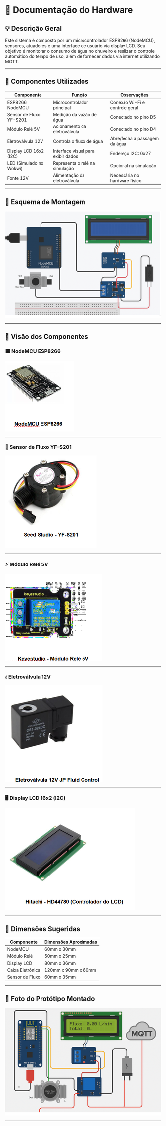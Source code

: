 # 🔧 Documentação do Hardware

## 💡 Descrição Geral

Este sistema é composto por um microcontrolador ESP8266 (NodeMCU), sensores, atuadores e uma interface de usuário via display LCD. Seu objetivo é monitorar o consumo de água no chuveiro e realizar o controle automático do tempo de uso, além de fornecer dados via internet utilizando MQTT.

---

## 🧰 Componentes Utilizados

| Componente               | Função                                   | Observações                        |
|--------------------------|------------------------------------------|-------------------------------------|
| ESP8266 NodeMCU          | Microcontrolador principal               | Conexão Wi-Fi e controle geral     |
| Sensor de Fluxo YF-S201  | Medição da vazão de água                 | Conectado no pino D5               |
| Módulo Relé 5V           | Acionamento da eletroválvula             | Conectado no pino D4               |
| Eletroválvula 12V        | Controla o fluxo de água                 | Abre/fecha a passagem da água      |
| Display LCD 16x2 (I2C)   | Interface visual para exibir dados       | Endereço I2C: 0x27                 |
| LED (Simulado no Wokwi)  | Representa o relé na simulação           | Opcional na simulação              |
| Fonte 12V                | Alimentação da eletroválvula             | Necessária no hardware físico      |

---

## 🔌 Esquema de Montagem

![Esquema Fritzing](../imagens/esquema_fritzing.png)

---

## 🧩 Visão dos Componentes

### 🟦 NodeMCU ESP8266  
![ESP8266](../imagens/esp8266.png)

---

### 🚰 Sensor de Fluxo YF-S201  
![Sensor de Fluxo](../imagens/sensor_fluxo.png)

---

### ⚡ Módulo Relé 5V  
![Relé](../imagens/rele.png)

---

### 💧 Eletroválvula 12V  
![Eletroválvula](../imagens/eletrovalvula.png)

---

### 🖥️ Display LCD 16x2 (I2C)  
![LCD](../imagens/lcd.png)

---


## 📐 Dimensões Sugeridas

| Componente          | Dimensões Aproximadas           |
|---------------------|----------------------------------|
| NodeMCU             | 60mm x 30mm                     |
| Módulo Relé         | 50mm x 25mm                     |
| Display LCD         | 80mm x 36mm                     |
| Caixa Eletrônica    | 120mm x 90mm x 60mm             |
| Sensor de Fluxo     | 60mm x 35mm                     |

---

## 📸 Foto do Protótipo Montado  

![Protótipo](../imagens/foto_prototipo.png)

---

